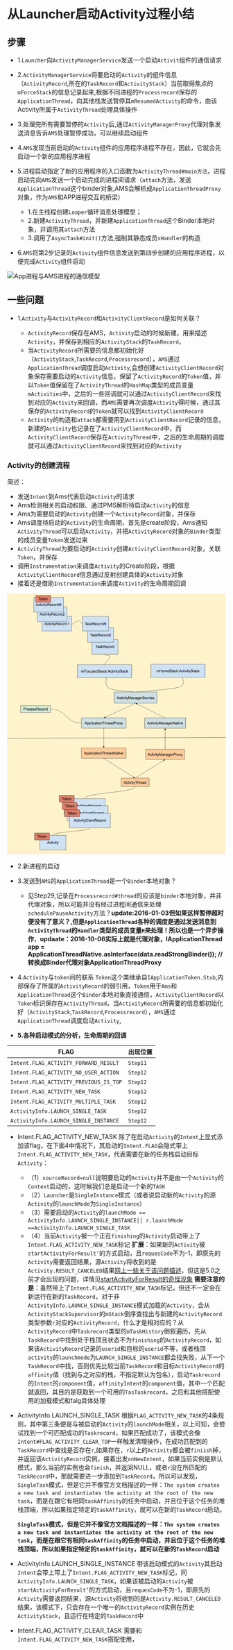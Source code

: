 # 从Launcher启动Activity过程小结

## 步骤

- 1.`Launcher`向`ActivityManagerService`发送一个启动`Activit`组件的通信请求
- 2.`ActivityManagerService`将要启动的`Activity`的组件信息（`ActivityRecord`,所在的`TaskRecord`和`ActivityStack`）当前取得焦点的`mForceStack`的信息记录起来,根据不同进程的`Processrecord`保存的`ApplicationThread`，向其他栈发送暂停其`mResumedActivity`的命令，由该Activity所属于`ActivityThread`处理具体操作
- 3.处理完所有需要暂停的`Activity`后,通过`ActivityManagerProxy`代理对象发送消息告诉`AMS`处理暂停成功，可以继续启动组件
- 4.`AMS`发现当前启动的`Activity`组件的应用程序进程不存在，因此，它就会先启动一个新的应用程序进程
- 5.进程启动指定了新的应用程序的入口函数为`ActivityThread#main方法`，进程启动完向`AMS`发送一个启动完成的进程间请求（`attach`方法，发送`ApplicationThread`这个binder对象,AMS会解析成`ApplicationThreadProxy`对象，作为`AMS`和APP进程交互的桥梁）

  - 1.在主线程创建`Looper`循环消息处理模型；
  - 2.新建`ActivityThread`，并新建`ApplicationThread`这个Binder本地对象，并调用其`attach`方法
  - 3.调用了`AsyncTask#init()`方法,强制其静态成员`sHandler`的构造

- 6.`AMS`将第2步记录的`Activity`组件信息发送到第四步创建的应用程序进程，以便完成`Activity`组件启动

![App进程与AMS进程的通信模型](http://7xp3xc.com1.z0.glb.clouddn.com/201601/1458300329231.png)

## 一些问题

- 1.`Activity`与`ActivityRecord`和`ActivityClientRecord`是如何关联？

  - `ActivityRecord`保存在AMS，`Activity`启动的时候新建，用来描述`Activity`，并保存到相应的`ActivityStack`的`TaskRecord`，
  - 当`ActivityRecord`所需要的信息都初始化好（`ActivityStack`,`TaskRecord`,`Processrecord`），`AMS`通过`ApplicationThread`调度启动`Activity`,会想创建`ActivityClientRecord`对象保存需要启动的`Activity`信息，保留了`ActivityRecord`的`Token`值，并以`Token`值保留在了`ActivityThread`的`HashMap`类型的成员变量`mActivities`中，之后的一些回调就可以通过`ActivityClientRecord`来找到对应的`Activity`来回调，而`AMS`需要再次调度`Activity`得时候，通过其保存的`ActivityRecord`的`Token`就可以找到`ActivityClientRecord`
  - `Activity`的构造和`attach`都需要用到`ActivityClientRecord`记录的信息，新建的`Activity`也记录在了`ActivityClientRecord`中，而`ActivityClientRecord`保存在`ActivityThread`中，之后的生命周期的调度就可以通过`ActivityClientRecord`来找到对应的`Activity`

### Activity的创建流程

简述：

- 发送`Intent`到Ams代表启动`Activity`的请求
- Ams检测相关的启动权限、通过PMS解析待启动`Activity`的信息
- Ams为需要启动的`Activity`创建一个`ActivityRecord`对象，并保存
- Ams调度待启动的`Activity`的生命周期，首先是create阶段，Ams通知`ActivityThread`可以启动`Activity`，并把`ActivityRecord`对象的`Binder`类型的成员变量`Token`发送过来
- `ActivityThread`为要启动的`Activity`创建`ActivityClientRecord`对象，关联`Token`，并保存
- 调用`Instrumentation`来调度`Activity`的Create阶段，根据`ActivityClientRecord`信息通过反射创建具体的`Activity`对象
- 接着还是借助`Instrumentation`来调度`Activity`的生命周期回调

![Activity、ActivityClientRecord和ActivityRecord](../Activity启动过程/Ams和ActivityThread间联系.png)

- 2.新进程的启动

- 3.发送到`AMS`的`ApplicationThread`是一个`Binder`本地对象？

  - 见Step29,记录在`Processrecord#thread`的应该是`binder`本地对象，并非代理对象，所以可能并没有经过进程间通信来处理`schedulePauseActivity`方法？**update:2016-01-03但如果这样暂停超时便没有了意义？,但是`ApplicationThread`各种的调度是通过发送消息到`ActivityThread`的`Handler`类型的成员变量`H`来处理！所以也是一个异步操作**，**updaate：2016-10-06实际上就是代理对象，IApplicationThread app = ApplicationThreadNative.asInterface(data.readStrongBinder()); //转换成Binder代理对象ApplicationThreadProxy**

- 4.`Activity`与`token`间的联系 `Token`这个类继承自`IApplicationToken.Stub`,内部保存了所属的`ActivityRecord`的弱引用，`Token`用于`Ams`和`ApplicationThread`这个`Binder`本地对象直接通信，`ActivityClientRecord`以`Token`标识保存在`ActivityThread`，当`ActivityRecord`所需要的信息都初始化好（`ActivityStack`,`TaskRecord`,`Processrecord`），`AMS`通过`ApplicationThread`调度启动`Activity`,

- **5.各种启动模式的分析，生命周期的回调**

FLAG                                   | 出现位置
-------------------------------------- | --------
`Intent.FLAG_ACTIVITY_FORWARD_RESULT`  | `Step11`
`Intent.FLAG_ACTIVITY_NO_USER_ACTION`  | `Step12`
`Intent.FLAG_ACTIVITY_PREVIOUS_IS_TOP` | `Step12`
`Intent.FLAG_ACTIVITY_NEW_TASK`        | `Step12`
`Intent.FLAG_ACTIVITY_MULTIPLE_TASK`   | `Step12`
`ActivityInfo.LAUNCH_SINGLE_TASK`      | `Step12`
`ActivityInfo.LAUNCH_SINGLE_INSTANCE`  | `Step12`

- Intent.FLAG_ACTIVITY_NEW_TASK 除了在启动`Activity`的`Intent`上显式添加该flag，在下面4中情况下，其启动的`Intent.FLAG`会隐式带上`Intent.FLAG_ACTIVITY_NEW_TASK`，代表需要在新的任务栈启动目标`Activity`：

  - （1）`sourceRecord=null`说明要启动的`Activity`并不是由一个`Activity`的`Context`启动的，这时候我们总是启动一个新的`TASK`
  - （2）`Launcher`是`SingleInstance`模式（或者说启动新的`Activity`的源`Activity`的`launchMode`为`SingleInstance`）
  - （3）需要启动的`Activity`的`launchMode == ActivityInfo.LAUNCH_SINGLE_INSTANCE|| r.launchMode ==ActivityInfo.LAUNCH_SINGLE_TASK`
  - （4）当前`Activity`被一个正在`finishing`的`Activity`启动带上了`Intent.FLAG_ACTIVITY_NEW_TASK`标记 **扩展**：如果新的`Activity`被`startActivityForResult‘`的方式启动，且`requesCode`不为-1，即原先的`Activity`需要返回结果，源`Activity`将收到的是`Activity.RESULT_CANCELED`结果[网上一些关于该问题描述](http://www.360doc.com/content/15/0123/14/12928831_443085580.shtml)，但这是5.0之前才会出现的问题，详情见[startActivityForResult的奇怪现象](http://blog.csdn.net/dliyuedong/article/details/47172143) **需要注意的是**：虽然带上了`Intent.FLAG_ACTIVITY_NEW_TASK`标记，但还不一定会在新运行在新的`TaskRecord`，对于非`ActivityInfo.LAUNCH_SINGLE_INSTANCE`模式加载的`Activity`，会从`ActivityStackSupervisor`的`mStack`倒序查找出与新建的`ActivityRecord`类型参数`r`对应的`ActivityRecord`，什么才是相对应的？从`ActivityRecord`中`Taskrecord`类型的`mTaskHistory`倒叙遍历，先从`TaskRecord`中找到处于栈顶且状态不为`finishing`的`ActivityRecord`，如果该`ActivityRecord`记录的`userid`和目标的`userid`不等，或者栈顶`activity`的`launchmode`为`LAUNCH_SINGLE_INSTANCE`都会找失败，从下一个`TaskRecord`中找，否则优先比较当前`TaskRecord`和目标`ActivityRecord`的`affinity`值（找到与之对应的栈，不指定默认为包名），启动`Taskrecord`的`Intent`的`component`值，`affinityIntent`的`component`值，其中一个匹配就返回，其目的是获取到一个可用的`TasTaskrecord`，之后和其他搭配使用的加载模式和falg具体处理

- ActivityInfo.LAUNCH_SINGLE_TASK 根据`FLAG_ACTIVITY_NEW_TASK`的4条规则，其中第三条便是与被启动的`Activity`的`launchMode`相关，以上可知，会尝试找到一个可匹配成功的`Taskrecord`，如果匹配成功了，该模式会像`Intent#FLAG_ACTIVITY_CLEAR_TOP`一样触发清理操作，在成功匹配到的`TaskRecord`中查找是否存在`r`,如果存在，`r`以上的`Activity`都会被`finiish`掉，并返回该`ActivityRecord`实例，接着出发`onNewIntent`，如果当前实例是默认模式，那么当前的实例也会`finish`，并返回NULL，或者`r`没在所匹配的`TaskRecord`中，那就需要进一步添加到`TaskRecord`，所以可以发现，`SingleTask`模式，但是它并不像官方文档描述的一样：`The system creates a new task and instantiates the activity at the root of the new task`，而是在跟它有相同`taskAffinity`的任务中启动，并且位于这个任务的堆栈顶端，所以如果指定特定的`taskAffinity`，就可以在新的`TaskRecord`启动。

  **`SingleTask`模式，但是它并不像官方文档描述的一样：`The system creates a new task and instantiates the activity at the root of the new task`，而是在跟它有相同`taskAffinity`的任务中启动，并且位于这个任务的堆栈顶端，所以如果指定特定的`taskAffinity`，就可以在新的`TaskRecord`启动**

- ActivityInfo.LAUNCH_SINGLE_INSTANCE 带该启动模式的`Activity`其启动`Intent`会带上带上了`Intent.FLAG_ACTIVITY_NEW_TASK`标记，同`ActivityInfo.LAUNCH_SINGLE_TASK`，如果该被启动的`Activity`被`startActivityForResult‘`的方式启动，且`requesCode`不为-1，即原先的`Activity`需要返回结果，源`Activity`将收到的是`Activity.RESULT_CANCELED`结果，该模式下，只会存在一个唯一的`ActivityRecord`实例在历史`ActivityStack`，且运行在特定的`TaskRecord`中

- Intent.FLAG_ACTIVITY_CLEAR_TASK 需要和`Intent.FLAG_ACTIVITY_NEW_TASK`搭配使用，
